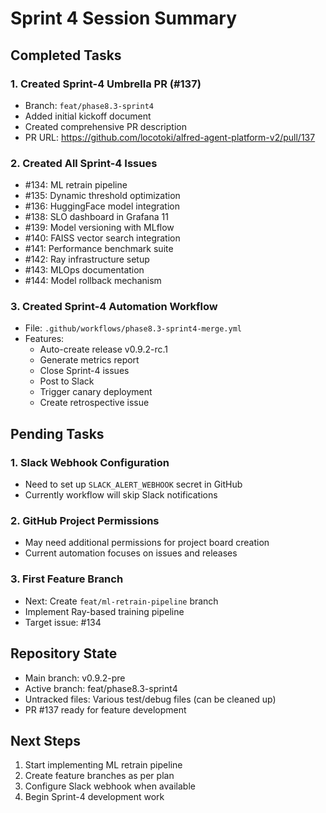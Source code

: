 # Sprint 4 Session Summary

## Completed Tasks

### 1. Created Sprint-4 Umbrella PR (#137)
- Branch: `feat/phase8.3-sprint4`
- Added initial kickoff document
- Created comprehensive PR description
- PR URL: https://github.com/locotoki/alfred-agent-platform-v2/pull/137

### 2. Created All Sprint-4 Issues
- #134: ML retrain pipeline
- #135: Dynamic threshold optimization
- #136: HuggingFace model integration
- #138: SLO dashboard in Grafana 11
- #139: Model versioning with MLflow
- #140: FAISS vector search integration
- #141: Performance benchmark suite
- #142: Ray infrastructure setup
- #143: MLOps documentation
- #144: Model rollback mechanism

### 3. Created Sprint-4 Automation Workflow
- File: `.github/workflows/phase8.3-sprint4-merge.yml`
- Features:
  - Auto-create release v0.9.2-rc.1
  - Generate metrics report
  - Close Sprint-4 issues
  - Post to Slack
  - Trigger canary deployment
  - Create retrospective issue

## Pending Tasks

### 1. Slack Webhook Configuration
- Need to set up `SLACK_ALERT_WEBHOOK` secret in GitHub
- Currently workflow will skip Slack notifications

### 2. GitHub Project Permissions
- May need additional permissions for project board creation
- Current automation focuses on issues and releases

### 3. First Feature Branch
- Next: Create `feat/ml-retrain-pipeline` branch
- Implement Ray-based training pipeline
- Target issue: #134

## Repository State
- Main branch: v0.9.2-pre
- Active branch: feat/phase8.3-sprint4
- Untracked files: Various test/debug files (can be cleaned up)
- PR #137 ready for feature development

## Next Steps
1. Start implementing ML retrain pipeline
2. Create feature branches as per plan
3. Configure Slack webhook when available
4. Begin Sprint-4 development work
